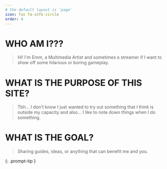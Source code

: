 ```yaml
---
# the default layout is 'page'
icon: fas fa-info-circle
order: 4
---
```


# WHO AM I???
> Hi! I'm Emm, a Multimedia Artist and sometimes a streamer if I want to show off some hilarious or boring gameplay. 

# WHAT IS THE PURPOSE OF THIS SITE?
> Tbh... I don't know I just wanted to try out something that I think is outside my capacity and also... I like to note down things when I do something.

# WHAT IS THE GOAL?
> Sharing guides, ideas, or anything that can benefit me and you.


{: .prompt-tip }
